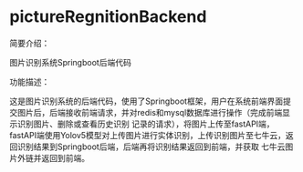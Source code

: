 # pictureRegnitionBackend
简要介绍：

图片识别系统Springboot后端代码

功能描述：

这是图片识别系统的后端代码，使用了Springboot框架，用户在系统前端界面提交图片后，后端接收前端请求，并对redis和mysql数据库进行操作（完成前端显示识别图片、删除或查看历史识别
记录的请求），将图片上传至fastAPI端，fastAPI端使用Yolov5模型对上传图片进行实体识别，上传识别图片至七牛云，返回识别结果到Springboot后端，后端再将识别结果返回到前端，并获取
七牛云图片外链并返回到前端。

